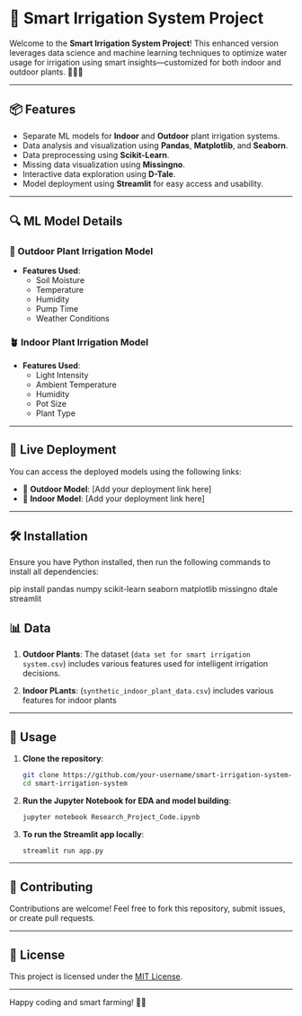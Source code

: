 # 🌱 Smart Irrigation System Project

Welcome to the **Smart Irrigation System Project**! This enhanced version leverages data science and machine learning techniques to optimize water usage for irrigation using smart insights—customized for both indoor and outdoor plants. 🚜💧🏡

---

## 📦 Features

- Separate ML models for **Indoor** and **Outdoor** plant irrigation systems.
- Data analysis and visualization using **Pandas**, **Matplotlib**, and **Seaborn**.
- Data preprocessing using **Scikit-Learn**.
- Missing data visualization using **Missingno**.
- Interactive data exploration using **D-Tale**.
- Model deployment using **Streamlit** for easy access and usability.

---

## 🔍 ML Model Details

### 🌳 Outdoor Plant Irrigation Model
- **Features Used**:
  - Soil Moisture
  - Temperature
  - Humidity
  - Pump Time
  - Weather Conditions

### 🪴 Indoor Plant Irrigation Model
- **Features Used**:
  - Light Intensity
  - Ambient Temperature
  - Humidity
  - Pot Size
  - Plant Type

---

## 🚀 Live Deployment

You can access the deployed models using the following links:

- 🔗 **Outdoor Model**: [Add your deployment link here]
- 🔗 **Indoor Model**: [Add your deployment link here]

---

## 🛠 Installation

Ensure you have Python installed, then run the following commands to install all dependencies:


pip install pandas numpy scikit-learn seaborn matplotlib missingno dtale streamlit
## 📊 Data

1. **Outdoor Plants**:
The dataset (`data set for smart irrigation system.csv`) includes various features used for intelligent irrigation decisions.

2. **Indoor PLants**:
(`synthetic_indoor_plant_data.csv`) includes various features for indoor plants

---

## 🧪 Usage

1. **Clone the repository**:

    ```bash
    git clone https://github.com/your-username/smart-irrigation-system-using-ML.git
    cd smart-irrigation-system
    ```

2. **Run the Jupyter Notebook for EDA and model building**:

    ```bash
    jupyter notebook Research_Project_Code.ipynb
    ```

3. **To run the Streamlit app locally**:

    ```bash
    streamlit run app.py
    ```

---

## 🤝 Contributing

Contributions are welcome! Feel free to fork this repository, submit issues, or create pull requests.

---

## 📄 License

This project is licensed under the [MIT License](LICENSE).

---

Happy coding and smart farming! 🚀🌿
